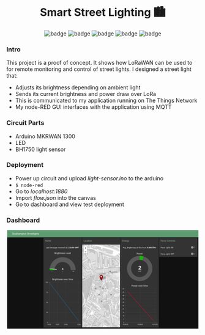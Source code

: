 <div align="center"> <h1>Smart Street Lighting 🏙️ </h1> </div>

<div align="center">
    <img src="https://img.shields.io/github/languages/top/Spratt93/Smart-Streelight?style=for-the-badge" alt="badge">
    <img src="https://img.shields.io/github/languages/count/Spratt93/Smart-Streelight?style=for-the-badge" alt="badge">
    <img src="https://img.shields.io/github/watchers/Spratt93/Smart-Streetlight?style=for-the-badge" alt="badge">
    <img src="https://img.shields.io/badge/-Arduino-00979D?style=for-the-badge&logo=Arduino&logoColor=white" alt="badge">
    <img src="https://img.shields.io/badge/Node--RED-%238F0000.svg?style=for-the-badge&logo=node-red&logoColor=white" alt="badge">
</div>

### Intro
This project is a proof of concept. It shows how LoRaWAN can be
used to for remote monitoring and control of street lights.
I designed a street light that:
- Adjusts its brightness depending on ambient light
- Sends its current brightness and power draw over LoRa
- This is communicated to my application running on The Things Network
- My node-RED GUI interfaces with the application using MQTT

### Circuit Parts
- Arduino MKRWAN 1300 
- LED
- BH1750 light sensor

### Deployment
- Power up circuit and upload *light-sensor.ino* to the arduino
- `$ node-red`
- Go to *localhost:1880*
- Import *flow.json* into the canvas
- Go to dashboard and view test deployment

### Dashboard
<div align="center">
    <img src="./ui-final.png" alt="dashboard" width="500">
</div>


